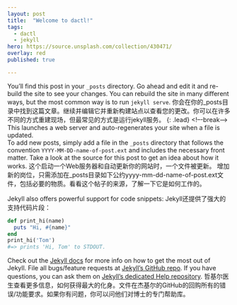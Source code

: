 ```yaml
---
layout: post
title:  "Welcome to dactl!"
tags:
  - dactl
  - jekyll
hero: https://source.unsplash.com/collection/430471/
overlay: red
published: true

---
```

You’ll find this post in your `_posts` directory. Go ahead and edit it and re-build the site to see your changes. You can rebuild the site in many different ways, but the most common way is to run `jekyll serve`.
你会在你的_posts目录中找到这篇文章。继续并编辑它并重新构建站点以查看您的更改。你可以在许多不同的方式重建现场，但最常见的方式是运行jekyll服务。
{: .lead}
<!–-break-–>
This launches a web server and auto-regenerates your site when a file is updated.  
To add new posts, simply add a file in the `_posts` directory that follows the convention `YYYY-MM-DD-name-of-post.ext` and includes the necessary front matter. Take a look at the source for this post to get an idea about how it works.
这个启动一个Web服务器和自动更新你的网站时，一个文件被更新。
增加新的岗位，只需添加在_posts目录如下公约yyyy-mm-dd-name-of-post.ext文件，包括必要的物质。看看这个帖子的来源，了解一下它是如何工作的。

Jekyll also offers powerful support for code snippets:
Jekyll还提供了强大的支持代码片段：

```ruby
def print_hi(name)
  puts "Hi, #{name}"
end
print_hi('Tom')
#=> prints 'Hi, Tom' to STDOUT.
```

Check out the [Jekyll docs][jekyll] for more info on how to get the most out of Jekyll. File all bugs/feature requests at [Jekyll’s GitHub repo][jekyll-gh]. If you have questions, you can ask them on [Jekyll’s dedicated Help repository][jekyll-help].
哲基尔医生查看更多信息，如何获得最大的化身。文件在杰基尔的GitHub的回购所有的错误/功能要求。如果你有问题，你可以问他们对博士的专门帮助库。

[jekyll]:      http://jekyllrb.com
[jekyll-gh]:   https://github.com/jekyll/jekyll
[jekyll-help]: https://github.com/jekyll/jekyll-help

